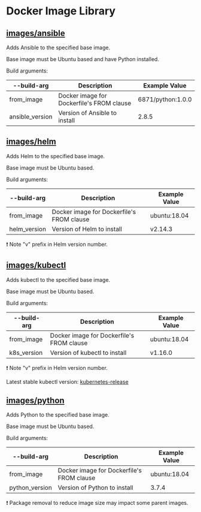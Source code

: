 # Docker Image Library

## [images/ansible](images/ansible/image_files/Dockerfile)

Adds Ansible to the specified base image.

Base image must be Ubuntu based and have Python installed.

Build arguments:

--build-arg | Description | Example Value
--- | --- | ---
from_image | Docker image for Dockerfile's FROM clause | 6871/python:1.0.0
ansible_version | Version of Ansible to install | 2.8.5

## [images/helm](images/helm/image_files/Dockerfile)

Adds Helm to the specified base image.

Base image must be Ubuntu based.

Build arguments:

--build-arg | Description | Example Value
--- | --- | ---
from_image | Docker image for Dockerfile's FROM clause | ubuntu:18.04
helm_version | Version of Helm to install | v2.14.3

:exclamation: Note "v" prefix in Helm version number.

## [images/kubectl](images/kubectl/image_files/Dockerfile)

Adds kubectl to the specified base image.

Base image must be Ubuntu based.

Build arguments:

--build-arg | Description | Example Value
--- | --- | ---
from_image | Docker image for Dockerfile's FROM clause | ubuntu:18.04
k8s_version | Version of kubectl to install | v1.16.0

:exclamation: Note "v" prefix in Helm version number.

Latest stable kubectl version: [kubernetes-release](https://storage.googleapis.com/kubernetes-release/release/stable.txt)

## [images/python](images/python/image_files/Dockerfile)

Adds Python to the specified base image.

Base image must be Ubuntu based.

Build arguments:

--build-arg | Description | Example Value
--- | --- | ---
from_image | Docker image for Dockerfile's FROM clause | ubuntu:18.04
python_version | Version of Python to install | 3.7.4

:exclamation: Package removal to reduce image size may impact some parent
images.
